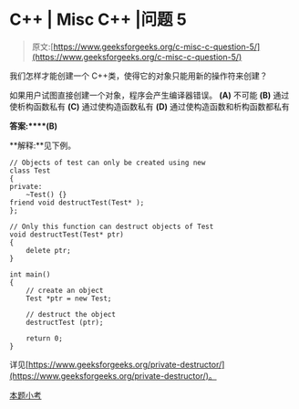 # C++ | Misc C++ |问题 5

> 原文:[https://www.geeksforgeeks.org/c-misc-c-question-5/](https://www.geeksforgeeks.org/c-misc-c-question-5/)

我们怎样才能创建一个 C++类，使得它的对象只能用新的操作符来创建？

如果用户试图直接创建一个对象，程序会产生编译器错误。
**(A)** 不可能
**(B)** 通过使析构函数私有
**(C)** 通过使构造函数私有
**(D)** 通过使构造函数和析构函数都私有

**答案:****(B)**

**解释:**见下例。

```
// Objects of test can only be created using new
class Test
{
private:
    ~Test() {}
friend void destructTest(Test* );
};

// Only this function can destruct objects of Test
void destructTest(Test* ptr)
{
    delete ptr;
}

int main()
{
    // create an object
    Test *ptr = new Test;

    // destruct the object
    destructTest (ptr);

    return 0;
}

```

详见[https://www.geeksforgeeks.org/private-destructor/](https://www.geeksforgeeks.org/private-destructor/)。

[本题小考](https://www.geeksforgeeks.org/quiz-corner-gq/)